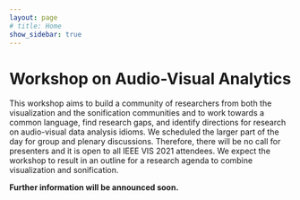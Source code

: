 ```yaml
---
layout: page
# title: Home
show_sidebar: true
---
```


# Workshop on Audio-Visual Analytics

This workshop aims to build a community of researchers from both
the visualization and the sonification communities and to work towards
a common language, find research gaps, and identify directions
for research on audio-visual data analysis idioms. We scheduled
the larger part of the day for group and plenary discussions.
Therefore, there will be no call for presenters and it is open to
all IEEE VIS 2021 attendees. We expect the workshop to result
in an outline for a research agenda to combine visualization and
sonification.

**Further information will be announced soon.**

